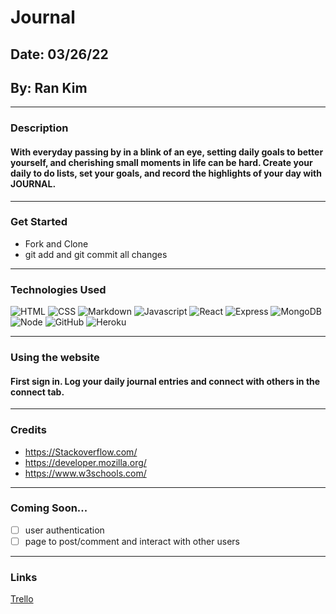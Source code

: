 # Journal
## Date: 03/26/22
## By: Ran Kim
****
### Description
#### With everyday passing by in a blink of an eye, setting daily goals to better yourself, and cherishing small moments in life can be hard. Create your daily to do lists, set your goals, and record the highlights of your day with JOURNAL.
****
### Get Started
- Fork and Clone
- git add and git commit all changes
****
### Technologies Used
![HTML](https://img.shields.io/badge/HTML-239120?style=for-the-badge&logo=html5&logoColor=white)
![CSS](https://img.shields.io/badge/CSS-239120?&style=for-the-badge&logo=css3&logoColor=white)
![Markdown](https://img.shields.io/badge/Markdown-000000?style=for-the-badge&logo=markdown&logoColor=white)
![Javascript](https://img.shields.io/badge/JavaScript-323330?style=for-the-badge&logo=javascript&logoColor=F7DF1E)
![React](https://img.shields.io/badge/React-20232A?style=for-the-badge&logo=react&logoColor=61DAFB)
![Express](https://img.shields.io/badge/Express.js-404D59?style=for-the-badge)
![MongoDB](https://img.shields.io/badge/MongoDB-4EA94B?style=for-the-badge&logo=mongodb&logoColor=white)
![Node](https://img.shields.io/badge/Node.js-43853D?style=for-the-badge&logo=node.js&logoColor=white)
![GitHub](https://img.shields.io/badge/GitHub-100000?style=for-the-badge&logo=github&logoColor=white)
![Heroku](https://img.shields.io/badge/Heroku-430098?style=for-the-badge&logo=heroku&logoColor=white)
****
### Using the website
#### First sign in. Log your daily journal entries and connect with others in the connect tab.
****
### Credits
- https://Stackoverflow.com/
- https://developer.mozilla.org/
- https://www.w3schools.com/

****
### Coming Soon...
- [ ] user authentication
- [ ] page to post/comment and interact with other users

****
### Links
[Trello](https://trello.com/b/WSZWHz5i/journal)
